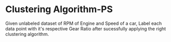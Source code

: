 # Clustering Algorithm-PS

Given unlabeled dataset of RPM of Engine and Speed of a car, Label each data point with it's respective Gear Ratio after sucessfully applying the right clustering algorithm.
